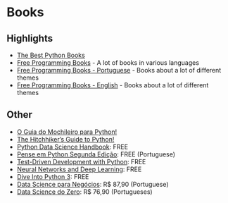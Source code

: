 # Books

## Highlights
* [The Best Python Books](https://realpython.com/best-python-books/)
* [Free Programming Books](https://github.com/EbookFoundation/free-programming-books) - A lot of books in various languages
* [Free Programming Books - Portuguese](https://github.com/EbookFoundation/free-programming-books/blob/master/free-programming-books-pt_BR.md) - Books about a lot of different themes
* [Free Programming Books - English](https://github.com/EbookFoundation/free-programming-books/blob/master/free-programming-books.md) - Books about a lot of different themes

## Other

* [O Guia do Mochileiro para Python!](https://python-guide-pt-br.readthedocs.io/pt_BR/latest/)
* [The Hitchhiker’s Guide to Python!](https://docs.python-guide.org/)
* [Python Data Science Handbook](https://github.com/jakevdp/PythonDataScienceHandbook): FREE
* [Pense em Python Segunda Edição](https://github.com/PenseAllen/PensePython2e): FREE (Portuguese)
* [Test-Driven Development with Python](http://www.obeythetestinggoat.com/pages/book.html#toc): FREE
* [Neural Networks and Deep Learning](http://neuralnetworksanddeeplearning.com/index.html): FREE
* [Dive Into Python 3](http://www.diveintopython3.net/): FREE
* [Data Science para Negócios](https://www.amazon.com.br/gp/product/8576089726?ref=em_1p_1_ti&ref_=pe_1822510_362394480): R$ 87,90 (Portuguese)
* [Data Science do Zero](https://www.amazon.com.br/gp/product/857608998X?ref=em_1p_2_ti&ref_=pe_1822510_362394480): R$ 76,90 (Portugueses)
